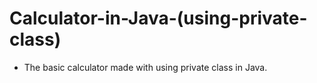 # Calculator-in-Java-(using-private-class)
- The basic calculator made with using private class in Java.
